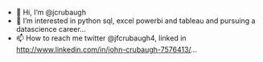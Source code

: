 - 👋 Hi, I’m @jcrubaugh
- 👀 I’m interested in python sql, excel powerbi and tableau and pursuing a datascience career...
- 📫 How to reach me twitter @jfcrubaugh4, linked in http://www.linkedin.com/in/john-crubaugh-7576413/...

<!---
jcrubaugh/jcrubaugh is a ✨ special ✨ repository because its `README.md` (this file) appears on your GitHub profile.
You can click the Preview link to take a look at your changes.
--->
